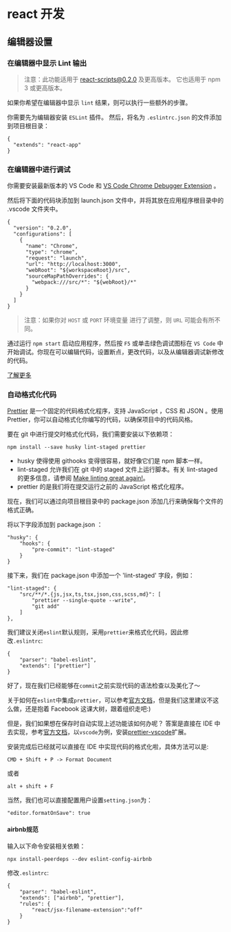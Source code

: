 # react 开发

## 编辑器设置

### 在编辑器中显示 Lint 输出

> 注意：此功能适用于 react-scripts@0.2.0 及更高版本。
> 它也适用于 npm 3 或更高版本。

如果你希望在编辑器中显示 `lint` 结果，则可以执行一些额外的步骤。

你需要先为编辑器安装 `ESLint` 插件。 然后，将名为 `.eslintrc.json` 的文件添加到项目根目录：

```
{
  "extends": "react-app"
}
```

### 在编辑器中进行调试

你需要安装最新版本的 VS Code 和 [VS Code Chrome Debugger Extension](https://marketplace.visualstudio.com/items?itemName=msjsdiag.debugger-for-chrome) 。

然后将下面的代码块添加到 launch.json 文件中，并将其放在应用程序根目录中的 .vscode 文件夹中。

```
{
  "version": "0.2.0",
  "configurations": [
    {
      "name": "Chrome",
      "type": "chrome",
      "request": "launch",
      "url": "http://localhost:3000",
      "webRoot": "${workspaceRoot}/src",
      "sourceMapPathOverrides": {
        "webpack:///src/*": "${webRoot}/*"
      }
    }
  ]
}
```

> 注意：如果你对 `HOST` 或 `PORT` 环境变量 进行了调整，则 `URL` 可能会有所不同。

通过运行 `npm start` 启动应用程序，然后按 `F5` 或单击绿色调试图标在 `VS Code` 中开始调试。你现在可以编辑代码，设置断点，更改代码，以及从编辑器调试新修改的代码。

[了解更多](https://github.com/Microsoft/vscode-chrome-debug/blob/master/README.md#troubleshooting)

### 自动格式化代码

[Prettier](https://github.com/prettier/prettier) 是一个固定的代码格式化程序，支持 JavaScript ，CSS 和 JSON 。使用 Prettier，你可以自动格式化你编写的代码，以确保项目中的代码风格。

要在 git 中进行提交时格式化代码，我们需要安装以下依赖项：

```
npm install --save husky lint-staged prettier
```

- husky 使得使用 githooks 变得很容易，就好像它们是 npm 脚本一样。
- lint-staged 允许我们在 git 中的 staged 文件上运行脚本。有关 lint-staged 的更多信息，请参阅 [Make linting great again!](https://medium.com/@okonetchnikov/make-linting-great-again-f3890e1ad6b8)。
- prettier 的是我们将在提交运行之前的 JavaScript 格式化程序。

现在，我们可以通过向项目根目录中的 package.json 添加几行来确保每个文件的格式正确。

将以下字段添加到 package.json ：

```
"husky": {
    "hooks": {
        "pre-commit": "lint-staged"
    }
}
```

接下来，我们在 package.json 中添加一个 'lint-staged' 字段，例如：

```
"lint-staged": {
    "src/**/*.{js,jsx,ts,tsx,json,css,scss,md}": [
        "prettier --single-quote --write",
        "git add"
    ]
},
```

我们建议关闭`eslint`默认规则，采用`prettier`来格式化代码，因此修改`.eslintrc`:

```
{
    "parser": "babel-eslint",
    "extends": ["prettier"]
}
```

好了，现在我们已经能够在`commit`之前实现代码的语法检查以及美化了～

关于如何在`eslint`中集成`prettier`，可以参考[官方文档](https://prettier.io/docs/en/eslint.html)，但是我们这里建议不这么做，还是抱着 Facebook 这课大树，跟着组织走吧:)

但是，我们如果想在保存时自动实现上述功能该如何办呢？
答案是直接在 IDE 中去实现，参考[官方文档](https://prettier.io/docs/en/editors.html#visual-studio-code)，以`vscode`为例，安装[prettier-vscode](https://marketplace.visualstudio.com/items?itemName=esbenp.prettier-vscode)扩展。

安装完成后已经就可以直接在 IDE 中实现代码的格式化啦，具体方法可以是:

```
CMD + Shift + P -> Format Document
```

或者

```
alt + shift + F
```

当然，我们也可以直接配置用户设置`setting.json`为：

```
"editor.formatOnSave": true
```

#### airbnb规范

输入以下命令安装相关依赖：

```
npx install-peerdeps --dev eslint-config-airbnb
```

修改`.eslintrc`:

```
{
    "parser": "babel-eslint",
    "extends": ["airbnb", "prettier"],
    "rules": {
        "react/jsx-filename-extension":"off"
    }
}
```